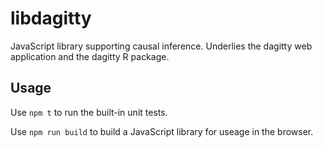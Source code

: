 # libdagitty

JavaScript library supporting causal inference. Underlies the dagitty web application and the dagitty R package.

## Usage

Use `npm t` to run the built-in unit tests.

Use `npm run build` to build a JavaScript library for useage in the browser.


